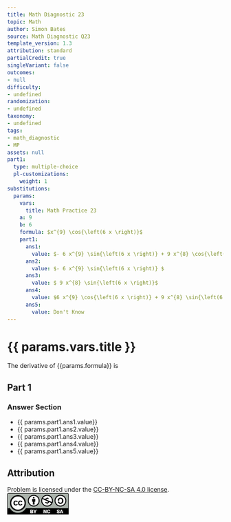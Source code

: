 ```yaml
---
title: Math Diagnostic 23
topic: Math
author: Simon Bates
source: Math Diagnostic Q23
template_version: 1.3
attribution: standard
partialCredit: true
singleVariant: false
outcomes:
- null
difficulty:
- undefined
randomization:
- undefined
taxonomy:
- undefined
tags:
- math_diagnostic
- MP
assets: null
part1:
  type: multiple-choice
  pl-customizations:
    weight: 1
substitutions:
  params:
    vars:
      title: Math Practice 23
    a: 9
    b: 6
    formula: $x^{9} \cos{\left(6 x \right)}$
    part1:
      ans1:
        value: $- 6 x^{9} \sin{\left(6 x \right)} + 9 x^{8} \cos{\left(6 x \right)}$
      ans2:
        value: $- 6 x^{9} \sin{\left(6 x \right)} $
      ans3:
        value: $ 9 x^{8} \sin{\left(6 x \right)}$
      ans4:
        value: $6 x^{9} \cos{\left(6 x \right)} + 9 x^{8} \sin{\left(6 x \right)}$
      ans5:
        value: Don't Know
---
```

# {{ params.vars.title }}
The derivative of {{params.formula}} is

## Part 1

### Answer Section

- {{ params.part1.ans1.value}}
- {{ params.part1.ans2.value}}
- {{ params.part1.ans3.value}}
- {{ params.part1.ans4.value}}
- {{ params.part1.ans5.value}}

## Attribution

Problem is licensed under the [CC-BY-NC-SA 4.0 license](https://creativecommons.org/licenses/by-nc-sa/4.0/).<br> ![The Creative Commons 4.0 license requiring attribution-BY, non-commercial-NC, and share-alike-SA license.](https://raw.githubusercontent.com/firasm/bits/master/by-nc-sa.png)